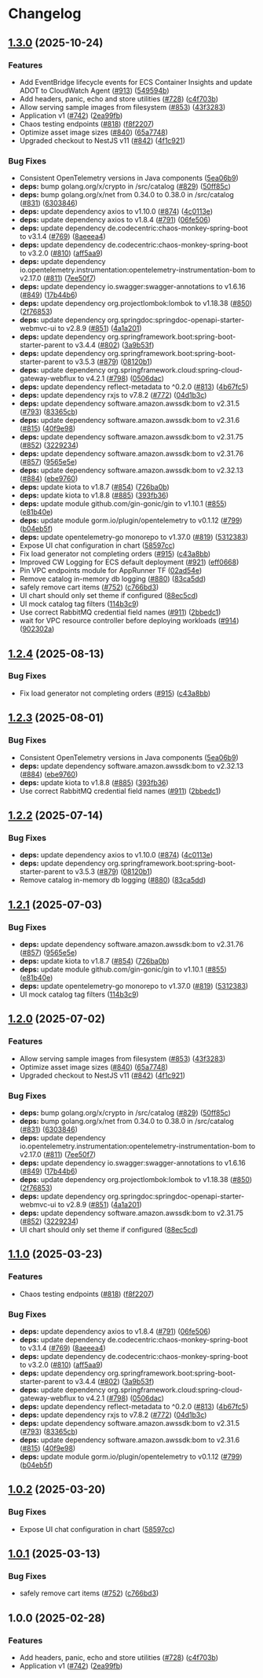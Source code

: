 # Changelog

## [1.3.0](https://github.com/uncle-nobonez/eks-assessment-2/compare/v1.2.4...v1.3.0) (2025-10-24)


### Features

* Add EventBridge lifecycle events for ECS Container Insights and update ADOT to CloudWatch Agent ([#913](https://github.com/uncle-nobonez/eks-assessment-2/issues/913)) ([549594b](https://github.com/uncle-nobonez/eks-assessment-2/commit/549594bf1f47d16f19a02ce040b55e4353dd8be6))
* Add headers, panic, echo and store utilities ([#728](https://github.com/uncle-nobonez/eks-assessment-2/issues/728)) ([c4f703b](https://github.com/uncle-nobonez/eks-assessment-2/commit/c4f703bc78bd832116a78e78bf44024aa5c361ca))
* Allow serving sample images from filesystem ([#853](https://github.com/uncle-nobonez/eks-assessment-2/issues/853)) ([43f3283](https://github.com/uncle-nobonez/eks-assessment-2/commit/43f3283f84ad0db99f75fa05e7eb7130c56d149e))
* Application v1 ([#742](https://github.com/uncle-nobonez/eks-assessment-2/issues/742)) ([2ea99fb](https://github.com/uncle-nobonez/eks-assessment-2/commit/2ea99fbf94c891c4da166c2527f082ab5c621240))
* Chaos testing endpoints ([#818](https://github.com/uncle-nobonez/eks-assessment-2/issues/818)) ([f8f2207](https://github.com/uncle-nobonez/eks-assessment-2/commit/f8f22078ea67049144bc2d59efc7a60c730c67f0))
* Optimize asset image sizes ([#840](https://github.com/uncle-nobonez/eks-assessment-2/issues/840)) ([65a7748](https://github.com/uncle-nobonez/eks-assessment-2/commit/65a7748dfd99a1392baf788d2a059228a35062ce))
* Upgraded checkout to NestJS v11 ([#842](https://github.com/uncle-nobonez/eks-assessment-2/issues/842)) ([4f1c921](https://github.com/uncle-nobonez/eks-assessment-2/commit/4f1c921320061e6e7716a14409fa3c640c98a917))


### Bug Fixes

* Consistent OpenTelemetry versions in Java components ([5ea06b9](https://github.com/uncle-nobonez/eks-assessment-2/commit/5ea06b9900d2d4878f560673c3664cb1386d7fb9))
* **deps:** bump golang.org/x/crypto in /src/catalog ([#829](https://github.com/uncle-nobonez/eks-assessment-2/issues/829)) ([50ff85c](https://github.com/uncle-nobonez/eks-assessment-2/commit/50ff85c654aa7f4c4469d8fb27a28c2c96988214))
* **deps:** bump golang.org/x/net from 0.34.0 to 0.38.0 in /src/catalog ([#831](https://github.com/uncle-nobonez/eks-assessment-2/issues/831)) ([6303846](https://github.com/uncle-nobonez/eks-assessment-2/commit/63038463f862f2d18518c17b72355f53cf5b173c))
* **deps:** update dependency axios to v1.10.0 ([#874](https://github.com/uncle-nobonez/eks-assessment-2/issues/874)) ([4c0113e](https://github.com/uncle-nobonez/eks-assessment-2/commit/4c0113e8144252a068b199a7c00c0924ac52fb90))
* **deps:** update dependency axios to v1.8.4 ([#791](https://github.com/uncle-nobonez/eks-assessment-2/issues/791)) ([06fe506](https://github.com/uncle-nobonez/eks-assessment-2/commit/06fe506a860bdadbe7fa69251b87ff62878f7f5d))
* **deps:** update dependency de.codecentric:chaos-monkey-spring-boot to v3.1.4 ([#769](https://github.com/uncle-nobonez/eks-assessment-2/issues/769)) ([8aeeea4](https://github.com/uncle-nobonez/eks-assessment-2/commit/8aeeea4ec3bbd6ec93c3a13aea43d15d805c0c3c))
* **deps:** update dependency de.codecentric:chaos-monkey-spring-boot to v3.2.0 ([#810](https://github.com/uncle-nobonez/eks-assessment-2/issues/810)) ([aff5aa9](https://github.com/uncle-nobonez/eks-assessment-2/commit/aff5aa94a81923765d38f3a4dd7b639706be1563))
* **deps:** update dependency io.opentelemetry.instrumentation:opentelemetry-instrumentation-bom to v2.17.0 ([#811](https://github.com/uncle-nobonez/eks-assessment-2/issues/811)) ([7ee50f7](https://github.com/uncle-nobonez/eks-assessment-2/commit/7ee50f71c86fe8bf27f5b7d3651e44d59c11086a))
* **deps:** update dependency io.swagger:swagger-annotations to v1.6.16 ([#849](https://github.com/uncle-nobonez/eks-assessment-2/issues/849)) ([17b44b6](https://github.com/uncle-nobonez/eks-assessment-2/commit/17b44b655bdd8011bc65d38301b720588042ead2))
* **deps:** update dependency org.projectlombok:lombok to v1.18.38 ([#850](https://github.com/uncle-nobonez/eks-assessment-2/issues/850)) ([2f76853](https://github.com/uncle-nobonez/eks-assessment-2/commit/2f768538e9ad409dba0ae4b1b83f76e3b0aed8b0))
* **deps:** update dependency org.springdoc:springdoc-openapi-starter-webmvc-ui to v2.8.9 ([#851](https://github.com/uncle-nobonez/eks-assessment-2/issues/851)) ([4a1a201](https://github.com/uncle-nobonez/eks-assessment-2/commit/4a1a2014222dd549850352f78851646830693143))
* **deps:** update dependency org.springframework.boot:spring-boot-starter-parent to v3.4.4 ([#802](https://github.com/uncle-nobonez/eks-assessment-2/issues/802)) ([3a9b53f](https://github.com/uncle-nobonez/eks-assessment-2/commit/3a9b53f1a1387ea0bfeabd7d6495983f15922ac3))
* **deps:** update dependency org.springframework.boot:spring-boot-starter-parent to v3.5.3 ([#879](https://github.com/uncle-nobonez/eks-assessment-2/issues/879)) ([08120b1](https://github.com/uncle-nobonez/eks-assessment-2/commit/08120b10d311d5b30bbf3b30f7a80537ec61b912))
* **deps:** update dependency org.springframework.cloud:spring-cloud-gateway-webflux to v4.2.1 ([#798](https://github.com/uncle-nobonez/eks-assessment-2/issues/798)) ([0506dac](https://github.com/uncle-nobonez/eks-assessment-2/commit/0506dac93cb109d12665c418b3412db3d2eca53b))
* **deps:** update dependency reflect-metadata to ^0.2.0 ([#813](https://github.com/uncle-nobonez/eks-assessment-2/issues/813)) ([4b67fc5](https://github.com/uncle-nobonez/eks-assessment-2/commit/4b67fc57514596585c7d4aa5d75042f6a6dd95ba))
* **deps:** update dependency rxjs to v7.8.2 ([#772](https://github.com/uncle-nobonez/eks-assessment-2/issues/772)) ([04d1b3c](https://github.com/uncle-nobonez/eks-assessment-2/commit/04d1b3c3a7e0a75252ec26d99c5ca488e84b7fbe))
* **deps:** update dependency software.amazon.awssdk:bom to v2.31.5 ([#793](https://github.com/uncle-nobonez/eks-assessment-2/issues/793)) ([83365cb](https://github.com/uncle-nobonez/eks-assessment-2/commit/83365cb236b055a61d559896e27ffec7478e7169))
* **deps:** update dependency software.amazon.awssdk:bom to v2.31.6 ([#815](https://github.com/uncle-nobonez/eks-assessment-2/issues/815)) ([40f9e98](https://github.com/uncle-nobonez/eks-assessment-2/commit/40f9e98af9395dabb2278f5f6f246caa7cf5b413))
* **deps:** update dependency software.amazon.awssdk:bom to v2.31.75 ([#852](https://github.com/uncle-nobonez/eks-assessment-2/issues/852)) ([3229234](https://github.com/uncle-nobonez/eks-assessment-2/commit/32292347ae4b7ffd2172e4b17ef5210966527d64))
* **deps:** update dependency software.amazon.awssdk:bom to v2.31.76 ([#857](https://github.com/uncle-nobonez/eks-assessment-2/issues/857)) ([9565e5e](https://github.com/uncle-nobonez/eks-assessment-2/commit/9565e5e386c4c7e6863c1691c70d6f6151901152))
* **deps:** update dependency software.amazon.awssdk:bom to v2.32.13 ([#884](https://github.com/uncle-nobonez/eks-assessment-2/issues/884)) ([ebe9760](https://github.com/uncle-nobonez/eks-assessment-2/commit/ebe9760c6bda84e83dd38544384d30bc6d3ea9c9))
* **deps:** update kiota to v1.8.7 ([#854](https://github.com/uncle-nobonez/eks-assessment-2/issues/854)) ([726ba0b](https://github.com/uncle-nobonez/eks-assessment-2/commit/726ba0b484fed0573aaf76b0c13ead590f24ebdd))
* **deps:** update kiota to v1.8.8 ([#885](https://github.com/uncle-nobonez/eks-assessment-2/issues/885)) ([393fb36](https://github.com/uncle-nobonez/eks-assessment-2/commit/393fb3697e3ca9dc67bb3d95b72e3e38b41f95b7))
* **deps:** update module github.com/gin-gonic/gin to v1.10.1 ([#855](https://github.com/uncle-nobonez/eks-assessment-2/issues/855)) ([e81b40e](https://github.com/uncle-nobonez/eks-assessment-2/commit/e81b40e88c1286c86f705b68f1b4b16995a24cd7))
* **deps:** update module gorm.io/plugin/opentelemetry to v0.1.12 ([#799](https://github.com/uncle-nobonez/eks-assessment-2/issues/799)) ([b04eb5f](https://github.com/uncle-nobonez/eks-assessment-2/commit/b04eb5f984ea6c408165e988f7f25c80da9d2b85))
* **deps:** update opentelemetry-go monorepo to v1.37.0 ([#819](https://github.com/uncle-nobonez/eks-assessment-2/issues/819)) ([5312383](https://github.com/uncle-nobonez/eks-assessment-2/commit/531238309930200fdd1dd58200619c91d56a7f6e))
* Expose UI chat configuration in chart ([58597cc](https://github.com/uncle-nobonez/eks-assessment-2/commit/58597cc9206758f95cf50f6b37df02fa828059d1))
* Fix load generator not completing orders ([#915](https://github.com/uncle-nobonez/eks-assessment-2/issues/915)) ([c43a8bb](https://github.com/uncle-nobonez/eks-assessment-2/commit/c43a8bb753008b860b59c795622e3e327233c398))
* Improved CW Logging for ECS default deployment ([#921](https://github.com/uncle-nobonez/eks-assessment-2/issues/921)) ([eff0668](https://github.com/uncle-nobonez/eks-assessment-2/commit/eff06680c3639acda4d878a2f01d68216955be95))
* Pin VPC endpoints module for AppRunner TF ([02ad54e](https://github.com/uncle-nobonez/eks-assessment-2/commit/02ad54e5fdc77402aa6c686270d06b8efb163ccd))
* Remove catalog in-memory db logging ([#880](https://github.com/uncle-nobonez/eks-assessment-2/issues/880)) ([83ca5dd](https://github.com/uncle-nobonez/eks-assessment-2/commit/83ca5dd7f7c30c4b752d9feca12f14a18b93f231))
* safely remove cart items ([#752](https://github.com/uncle-nobonez/eks-assessment-2/issues/752)) ([c766bd3](https://github.com/uncle-nobonez/eks-assessment-2/commit/c766bd3a9f2b24395f3a1276e0a1bc9fc7804f0d))
* UI chart should only set theme if configured ([88ec5cd](https://github.com/uncle-nobonez/eks-assessment-2/commit/88ec5cd95722d5e164ddafdc1eb230d233667c4f))
* UI mock catalog tag filters ([114b3c9](https://github.com/uncle-nobonez/eks-assessment-2/commit/114b3c9584c7ac49be19868ce33e2c51b5f17916))
* Use correct RabbitMQ credential field names ([#911](https://github.com/uncle-nobonez/eks-assessment-2/issues/911)) ([2bbedc1](https://github.com/uncle-nobonez/eks-assessment-2/commit/2bbedc12863ec36bec65598d6f64b259530517f9))
* wait for VPC resource controller before deploying workloads ([#914](https://github.com/uncle-nobonez/eks-assessment-2/issues/914)) ([902302a](https://github.com/uncle-nobonez/eks-assessment-2/commit/902302a84aa52f9a0a84f8b807d7918deccee6d4))

## [1.2.4](https://github.com/aws-containers/retail-store-sample-app/compare/v1.2.3...v1.2.4) (2025-08-13)


### Bug Fixes

* Fix load generator not completing orders ([#915](https://github.com/aws-containers/retail-store-sample-app/issues/915)) ([c43a8bb](https://github.com/aws-containers/retail-store-sample-app/commit/c43a8bb753008b860b59c795622e3e327233c398))

## [1.2.3](https://github.com/aws-containers/retail-store-sample-app/compare/v1.2.2...v1.2.3) (2025-08-01)


### Bug Fixes

* Consistent OpenTelemetry versions in Java components ([5ea06b9](https://github.com/aws-containers/retail-store-sample-app/commit/5ea06b9900d2d4878f560673c3664cb1386d7fb9))
* **deps:** update dependency software.amazon.awssdk:bom to v2.32.13 ([#884](https://github.com/aws-containers/retail-store-sample-app/issues/884)) ([ebe9760](https://github.com/aws-containers/retail-store-sample-app/commit/ebe9760c6bda84e83dd38544384d30bc6d3ea9c9))
* **deps:** update kiota to v1.8.8 ([#885](https://github.com/aws-containers/retail-store-sample-app/issues/885)) ([393fb36](https://github.com/aws-containers/retail-store-sample-app/commit/393fb3697e3ca9dc67bb3d95b72e3e38b41f95b7))
* Use correct RabbitMQ credential field names ([#911](https://github.com/aws-containers/retail-store-sample-app/issues/911)) ([2bbedc1](https://github.com/aws-containers/retail-store-sample-app/commit/2bbedc12863ec36bec65598d6f64b259530517f9))

## [1.2.2](https://github.com/aws-containers/retail-store-sample-app/compare/v1.2.1...v1.2.2) (2025-07-14)


### Bug Fixes

* **deps:** update dependency axios to v1.10.0 ([#874](https://github.com/aws-containers/retail-store-sample-app/issues/874)) ([4c0113e](https://github.com/aws-containers/retail-store-sample-app/commit/4c0113e8144252a068b199a7c00c0924ac52fb90))
* **deps:** update dependency org.springframework.boot:spring-boot-starter-parent to v3.5.3 ([#879](https://github.com/aws-containers/retail-store-sample-app/issues/879)) ([08120b1](https://github.com/aws-containers/retail-store-sample-app/commit/08120b10d311d5b30bbf3b30f7a80537ec61b912))
* Remove catalog in-memory db logging ([#880](https://github.com/aws-containers/retail-store-sample-app/issues/880)) ([83ca5dd](https://github.com/aws-containers/retail-store-sample-app/commit/83ca5dd7f7c30c4b752d9feca12f14a18b93f231))

## [1.2.1](https://github.com/aws-containers/retail-store-sample-app/compare/v1.2.0...v1.2.1) (2025-07-03)


### Bug Fixes

* **deps:** update dependency software.amazon.awssdk:bom to v2.31.76 ([#857](https://github.com/aws-containers/retail-store-sample-app/issues/857)) ([9565e5e](https://github.com/aws-containers/retail-store-sample-app/commit/9565e5e386c4c7e6863c1691c70d6f6151901152))
* **deps:** update kiota to v1.8.7 ([#854](https://github.com/aws-containers/retail-store-sample-app/issues/854)) ([726ba0b](https://github.com/aws-containers/retail-store-sample-app/commit/726ba0b484fed0573aaf76b0c13ead590f24ebdd))
* **deps:** update module github.com/gin-gonic/gin to v1.10.1 ([#855](https://github.com/aws-containers/retail-store-sample-app/issues/855)) ([e81b40e](https://github.com/aws-containers/retail-store-sample-app/commit/e81b40e88c1286c86f705b68f1b4b16995a24cd7))
* **deps:** update opentelemetry-go monorepo to v1.37.0 ([#819](https://github.com/aws-containers/retail-store-sample-app/issues/819)) ([5312383](https://github.com/aws-containers/retail-store-sample-app/commit/531238309930200fdd1dd58200619c91d56a7f6e))
* UI mock catalog tag filters ([114b3c9](https://github.com/aws-containers/retail-store-sample-app/commit/114b3c9584c7ac49be19868ce33e2c51b5f17916))

## [1.2.0](https://github.com/aws-containers/retail-store-sample-app/compare/v1.1.0...v1.2.0) (2025-07-02)


### Features

* Allow serving sample images from filesystem ([#853](https://github.com/aws-containers/retail-store-sample-app/issues/853)) ([43f3283](https://github.com/aws-containers/retail-store-sample-app/commit/43f3283f84ad0db99f75fa05e7eb7130c56d149e))
* Optimize asset image sizes ([#840](https://github.com/aws-containers/retail-store-sample-app/issues/840)) ([65a7748](https://github.com/aws-containers/retail-store-sample-app/commit/65a7748dfd99a1392baf788d2a059228a35062ce))
* Upgraded checkout to NestJS v11 ([#842](https://github.com/aws-containers/retail-store-sample-app/issues/842)) ([4f1c921](https://github.com/aws-containers/retail-store-sample-app/commit/4f1c921320061e6e7716a14409fa3c640c98a917))


### Bug Fixes

* **deps:** bump golang.org/x/crypto in /src/catalog ([#829](https://github.com/aws-containers/retail-store-sample-app/issues/829)) ([50ff85c](https://github.com/aws-containers/retail-store-sample-app/commit/50ff85c654aa7f4c4469d8fb27a28c2c96988214))
* **deps:** bump golang.org/x/net from 0.34.0 to 0.38.0 in /src/catalog ([#831](https://github.com/aws-containers/retail-store-sample-app/issues/831)) ([6303846](https://github.com/aws-containers/retail-store-sample-app/commit/63038463f862f2d18518c17b72355f53cf5b173c))
* **deps:** update dependency io.opentelemetry.instrumentation:opentelemetry-instrumentation-bom to v2.17.0 ([#811](https://github.com/aws-containers/retail-store-sample-app/issues/811)) ([7ee50f7](https://github.com/aws-containers/retail-store-sample-app/commit/7ee50f71c86fe8bf27f5b7d3651e44d59c11086a))
* **deps:** update dependency io.swagger:swagger-annotations to v1.6.16 ([#849](https://github.com/aws-containers/retail-store-sample-app/issues/849)) ([17b44b6](https://github.com/aws-containers/retail-store-sample-app/commit/17b44b655bdd8011bc65d38301b720588042ead2))
* **deps:** update dependency org.projectlombok:lombok to v1.18.38 ([#850](https://github.com/aws-containers/retail-store-sample-app/issues/850)) ([2f76853](https://github.com/aws-containers/retail-store-sample-app/commit/2f768538e9ad409dba0ae4b1b83f76e3b0aed8b0))
* **deps:** update dependency org.springdoc:springdoc-openapi-starter-webmvc-ui to v2.8.9 ([#851](https://github.com/aws-containers/retail-store-sample-app/issues/851)) ([4a1a201](https://github.com/aws-containers/retail-store-sample-app/commit/4a1a2014222dd549850352f78851646830693143))
* **deps:** update dependency software.amazon.awssdk:bom to v2.31.75 ([#852](https://github.com/aws-containers/retail-store-sample-app/issues/852)) ([3229234](https://github.com/aws-containers/retail-store-sample-app/commit/32292347ae4b7ffd2172e4b17ef5210966527d64))
* UI chart should only set theme if configured ([88ec5cd](https://github.com/aws-containers/retail-store-sample-app/commit/88ec5cd95722d5e164ddafdc1eb230d233667c4f))

## [1.1.0](https://github.com/aws-containers/retail-store-sample-app/compare/v1.0.2...v1.1.0) (2025-03-23)


### Features

* Chaos testing endpoints ([#818](https://github.com/aws-containers/retail-store-sample-app/issues/818)) ([f8f2207](https://github.com/aws-containers/retail-store-sample-app/commit/f8f22078ea67049144bc2d59efc7a60c730c67f0))


### Bug Fixes

* **deps:** update dependency axios to v1.8.4 ([#791](https://github.com/aws-containers/retail-store-sample-app/issues/791)) ([06fe506](https://github.com/aws-containers/retail-store-sample-app/commit/06fe506a860bdadbe7fa69251b87ff62878f7f5d))
* **deps:** update dependency de.codecentric:chaos-monkey-spring-boot to v3.1.4 ([#769](https://github.com/aws-containers/retail-store-sample-app/issues/769)) ([8aeeea4](https://github.com/aws-containers/retail-store-sample-app/commit/8aeeea4ec3bbd6ec93c3a13aea43d15d805c0c3c))
* **deps:** update dependency de.codecentric:chaos-monkey-spring-boot to v3.2.0 ([#810](https://github.com/aws-containers/retail-store-sample-app/issues/810)) ([aff5aa9](https://github.com/aws-containers/retail-store-sample-app/commit/aff5aa94a81923765d38f3a4dd7b639706be1563))
* **deps:** update dependency org.springframework.boot:spring-boot-starter-parent to v3.4.4 ([#802](https://github.com/aws-containers/retail-store-sample-app/issues/802)) ([3a9b53f](https://github.com/aws-containers/retail-store-sample-app/commit/3a9b53f1a1387ea0bfeabd7d6495983f15922ac3))
* **deps:** update dependency org.springframework.cloud:spring-cloud-gateway-webflux to v4.2.1 ([#798](https://github.com/aws-containers/retail-store-sample-app/issues/798)) ([0506dac](https://github.com/aws-containers/retail-store-sample-app/commit/0506dac93cb109d12665c418b3412db3d2eca53b))
* **deps:** update dependency reflect-metadata to ^0.2.0 ([#813](https://github.com/aws-containers/retail-store-sample-app/issues/813)) ([4b67fc5](https://github.com/aws-containers/retail-store-sample-app/commit/4b67fc57514596585c7d4aa5d75042f6a6dd95ba))
* **deps:** update dependency rxjs to v7.8.2 ([#772](https://github.com/aws-containers/retail-store-sample-app/issues/772)) ([04d1b3c](https://github.com/aws-containers/retail-store-sample-app/commit/04d1b3c3a7e0a75252ec26d99c5ca488e84b7fbe))
* **deps:** update dependency software.amazon.awssdk:bom to v2.31.5 ([#793](https://github.com/aws-containers/retail-store-sample-app/issues/793)) ([83365cb](https://github.com/aws-containers/retail-store-sample-app/commit/83365cb236b055a61d559896e27ffec7478e7169))
* **deps:** update dependency software.amazon.awssdk:bom to v2.31.6 ([#815](https://github.com/aws-containers/retail-store-sample-app/issues/815)) ([40f9e98](https://github.com/aws-containers/retail-store-sample-app/commit/40f9e98af9395dabb2278f5f6f246caa7cf5b413))
* **deps:** update module gorm.io/plugin/opentelemetry to v0.1.12 ([#799](https://github.com/aws-containers/retail-store-sample-app/issues/799)) ([b04eb5f](https://github.com/aws-containers/retail-store-sample-app/commit/b04eb5f984ea6c408165e988f7f25c80da9d2b85))

## [1.0.2](https://github.com/aws-containers/retail-store-sample-app/compare/v1.0.1...v1.0.2) (2025-03-20)


### Bug Fixes

* Expose UI chat configuration in chart ([58597cc](https://github.com/aws-containers/retail-store-sample-app/commit/58597cc9206758f95cf50f6b37df02fa828059d1))

## [1.0.1](https://github.com/aws-containers/retail-store-sample-app/compare/v1.0.0...v1.0.1) (2025-03-13)


### Bug Fixes

* safely remove cart items ([#752](https://github.com/aws-containers/retail-store-sample-app/issues/752)) ([c766bd3](https://github.com/aws-containers/retail-store-sample-app/commit/c766bd3a9f2b24395f3a1276e0a1bc9fc7804f0d))

## 1.0.0 (2025-02-28)


### Features

* Add headers, panic, echo and store utilities ([#728](https://github.com/aws-containers/retail-store-sample-app/issues/728)) ([c4f703b](https://github.com/aws-containers/retail-store-sample-app/commit/c4f703bc78bd832116a78e78bf44024aa5c361ca))
* Application v1 ([#742](https://github.com/aws-containers/retail-store-sample-app/issues/742)) ([2ea99fb](https://github.com/aws-containers/retail-store-sample-app/commit/2ea99fbf94c891c4da166c2527f082ab5c621240))
